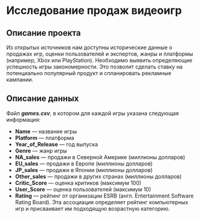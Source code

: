 # Исследование продаж видеоигр

## Описание проекта

Из открытых источников нам доступны исторические данные о продажах игр, оценки пользователей и экспертов, жанры и платформы (например, Xbox или PlayStation). Необходимо выявить определяющие успешность игры закономерности. Это позволит сделать ставку на потенциально популярный продукт и спланировать рекламные кампании.

## Описание данных
Файл ___games.csv___, в котором для каждой игры указана следующая информация:

- __Name__ — название игры
- __Platform__ — платформа
- __Year_of_Release__ — год выпуска
- __Genre__ — жанр игры
- __NA_sales__ — продажи в Северной Америке (миллионы долларов)
- __EU_sales__ — продажи в Европе (миллионы долларов)
- __JP_sales__ — продажи в Японии (миллионы долларов)
- __Other_sales__ — продажи в других странах (миллионы долларов)
- __Critic_Score__ — оценка критиков (максимум 100)
- __User_Score__ — оценка пользователей (максимум 10)
- __Rating__ — рейтинг от организации ESRB (англ. Entertainment Software Rating Board). Эта ассоциация определяет рейтинг компьютерных игр и присваивает им подходящую возрастную категорию.
